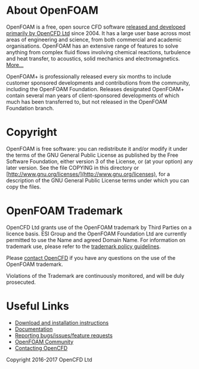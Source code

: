 # About OpenFOAM
OpenFOAM is a free, open source CFD software [released and developed primarily by OpenCFD Ltd](http://www.openfoam.com) since 2004. It has a large user base across most areas of engineering and science, from both commercial and academic organisations. OpenFOAM has an extensive range of features to solve anything from complex fluid flows involving chemical reactions, turbulence and heat transfer, to acoustics, solid mechanics and electromagnetics.  [More...](http://www.openfoam.com/documentation)

OpenFOAM+ is professionally released every six months to include customer sponsored developments and contributions from the community, including the OpenFOAM Foundation. Releases designated OpenFOAM+ contain several man years of client-sponsored developments of which much has been transferred to, but not released in the OpenFOAM Foundation branch.


# Copyright
OpenFOAM is free software: you can redistribute it and/or modify it under the terms of the GNU General Public License as published by the Free Software Foundation, either version 3 of the License, or (at your option) any later version.  See the file COPYING in this directory or [http://www.gnu.org/licenses/](http://www.gnu.org/licenses), for a description of the GNU General Public License terms under which you can copy the files.


# OpenFOAM Trademark
OpenCFD Ltd grants use of the OpenFOAM trademark by Third Parties on a licence basis. ESI Group and the OpenFOAM Foundation Ltd are currently permitted to use the Name and agreed Domain Name. For information on trademark use, please refer to the [trademark policy guidelines](http://www.openfoam.com/legal/trademark-policy.php).

Please [contact OpenCFD](http://www.openfoam.com/contact) if you have any questions on the use of the OpenFOAM trademark.

Violations of the Trademark are continuously monitored, and will be duly prosecuted. 


# Useful Links
- [Download and installation instructions](http://www.openfoam.com/download/)
- [Documentation](http://www.openfoam.com/documentation)
- [Reporting bugs/issues/feature requests](http://www.openfoam.com/code/bug-reporting.php)
- [OpenFOAM Community](http://www.openfoam.com/community/)
- [Contacting OpenCFD](http://www.openfoam.com/contact/)

Copyright 2016-2017 OpenCFD Ltd
